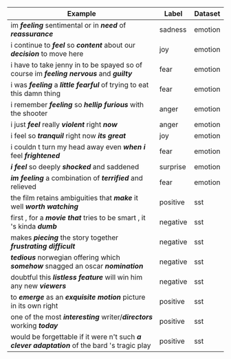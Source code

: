 | Example | Label | Dataset |
| --- | --- | --- |
| im **_feeling_** sentimental or in **_need_** of **_reassurance_**	 | sadness | emotion |
| i continue to **_feel_** so **_content_** about our **_decision_** to move here	 | joy | emotion |
| i have to take jenny in to be spayed so of course im **_feeling_** **_nervous_** and **_guilty_** | fear | emotion |
| i was **_feeling_** a **_little_** **_fearful_** of trying to eat this damn thing	 | fear | emotion |
| i remember **_feeling_** so **_hellip_** **_furious_** with the shooter | anger | emotion |
| i just **_feel_** really **_violent_** right **_now_** | anger | emotion |
| i feel so **_tranquil_** right now **_its_** **_great_** | joy | emotion |
| i couldn t turn my head away even **_when_** **_i_** feel **_frightened_** | fear | emotion |
| **_i_** **_feel_** so deeply **_shocked_** and saddened | surprise | emotion |
| **_im_** **_feeling_** a combination of **_terrified_** and relieved | fear | emotion |
| the film retains ambiguities that **_make_** it well **_worth_** **_watching_** | positive | sst |
| first , for a **_movie_** **_that_** tries to be smart , it 's kinda **_dumb_** | negative | sst |
| makes **_piecing_** the story together **_frustrating_** **_difficult_** | negative | sst |
| **_tedious_** norwegian offering which **_somehow_** snagged an oscar **_nomination_**	 | negative | sst |
| doubtful this **_listless_** **_feature_** will win him any new **_viewers_** | negative | sst |
| to **_emerge_** as an **_exquisite_** **_motion_** picture in its own right | positive | sst |
| one of the most **_interesting_** writer/**_directors_** working **_today_** | positive | sst |
| would be forgettable if it were n't such **_a_** **_clever_** **_adaptation_** of the bard 's tragic play | positive | sst |
